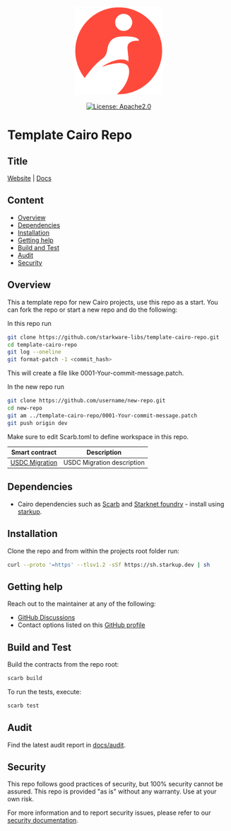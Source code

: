 <div align="center">
  <img alt="Cairo Logo" src="cairo_logo.png" width="200">
</div>

<div align="center">

[![License: Apache2.0](https://img.shields.io/badge/License-Apache2.0-green.svg)](LICENSE)
</div>

# Template Cairo Repo

## Title

[Website](link-to-website) | [Docs](link-to-docs)

## Content

- [Overview](#overview)
- [Dependencies](#dependencies)
- [Installation](#installation)
- [Getting help](#getting-help)
- [Build and Test](#build-and-test)
- [Audit](#audit)
- [Security](#security)

## Overview

This a template repo for new Cairo projects, use this repo as a start.
You can fork the repo or start a new repo and do the following:

In this repo run

```bash
git clone https://github.com/starkware-libs/template-cairo-repo.git
cd template-cairo-repo
git log --oneline
git format-patch -1 <commit_hash>
```
This will create a file like 0001-Your-commit-message.patch.

In the new repo run
```bash
git clone https://github.com/username/new-repo.git
cd new-repo
git am ../template-cairo-repo/0001-Your-commit-message.patch
git push origin dev
```

Make sure to edit Scarb.toml to define workspace in this repo.


| Smart contract   | Description                                                                                                                            |
|------------------|----------------------------------------------------------------------------------------------------------------------------------------|
| [USDC Migration](packages/usdc_migration)             | USDC Migration description                                                                                                 |

## Dependencies

- Cairo dependencies such as [Scarb](https://docs.swmansion.com/scarb/) and [Starknet foundry](https://foundry-rs.github.io/starknet-foundry/index.html) - install using [starkup](https://github.com/software-mansion/starkup).

## Installation

Clone the repo and from within the projects root folder run:

```bash
curl --proto '=https' --tlsv1.2 -sSf https://sh.starkup.dev | sh
```

## Getting help

Reach out to the maintainer at any of the following:

- [GitHub Discussions](discussions)
- Contact options listed on this [GitHub profile](https://github.com/starkware-libs)

## Build and Test

Build the contracts from the repo root:

```bash
scarb build

```

To run the tests, execute:

```bash
scarb test
```

## Audit

Find the latest audit report in [docs/audit](docs/audit).

## Security

This repo follows good practices of security, but 100% security cannot be assured. This repo is provided "as is" without any warranty. Use at your own risk.

For more information and to report security issues, please refer to our [security documentation](docs/SECURITY.md).
